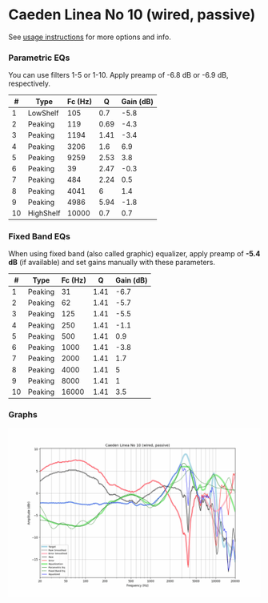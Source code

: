 # Caeden Linea No 10 (wired, passive)
See [usage instructions](https://github.com/jaakkopasanen/AutoEq#usage) for more options and info.

### Parametric EQs
You can use filters 1-5 or 1-10. Apply preamp of -6.8 dB or -6.9 dB, respectively.

|   # | Type      |   Fc (Hz) |    Q |   Gain (dB) |
|-----|-----------|-----------|------|-------------|
|   1 | LowShelf  |       105 | 0.7  |        -5.8 |
|   2 | Peaking   |       119 | 0.69 |        -4.3 |
|   3 | Peaking   |      1194 | 1.41 |        -3.4 |
|   4 | Peaking   |      3206 | 1.6  |         6.9 |
|   5 | Peaking   |      9259 | 2.53 |         3.8 |
|   6 | Peaking   |        39 | 2.47 |        -0.3 |
|   7 | Peaking   |       484 | 2.24 |         0.5 |
|   8 | Peaking   |      4041 | 6    |         1.4 |
|   9 | Peaking   |      4986 | 5.94 |        -1.8 |
|  10 | HighShelf |     10000 | 0.7  |         0.7 |

### Fixed Band EQs
When using fixed band (also called graphic) equalizer, apply preamp of **-5.4 dB** (if available) and set gains manually with these parameters.

|   # | Type    |   Fc (Hz) |    Q |   Gain (dB) |
|-----|---------|-----------|------|-------------|
|   1 | Peaking |        31 | 1.41 |        -6.7 |
|   2 | Peaking |        62 | 1.41 |        -5.7 |
|   3 | Peaking |       125 | 1.41 |        -5.5 |
|   4 | Peaking |       250 | 1.41 |        -1.1 |
|   5 | Peaking |       500 | 1.41 |         0.9 |
|   6 | Peaking |      1000 | 1.41 |        -3.8 |
|   7 | Peaking |      2000 | 1.41 |         1.7 |
|   8 | Peaking |      4000 | 1.41 |         5   |
|   9 | Peaking |      8000 | 1.41 |         1   |
|  10 | Peaking |     16000 | 1.41 |         3.5 |

### Graphs
![](./Caeden%20Linea%20No%2010%20(wired,%20passive).png)
